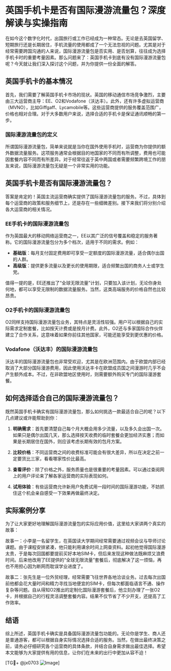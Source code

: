# 英国手机卡是否有国际漫游流量包？深度解读与实操指南

在如今这个数字化时代，出国旅行或工作已经成为一种常态。无论是去英国留学、短期旅行还是长期居住，手机流量的使用都成了一个无法忽视的问题。尤其是对于经常需要跨国沟通的人来说，国际漫游流量包是否实用、是否划算，往往成为选择手机卡时的重要考量因素。那么问题来了：英国手机卡到底有没有国际漫游流量包呢？今天就让我们深入探讨这个问题，并为你提供一份全面的解答。

## 英国手机卡的基本情况

首先，我们需要了解英国手机卡市场的现状。英国的移动通信市场竞争激烈，主要由三大运营商主导：EE、O2和Vodafone（沃达丰）。此外，还有许多虚拟运营商（MVNO），比如Giffgaff、Lycamobile等。这些运营商提供的服务覆盖范围广，价格也相对合理。对于大多数用户来说，选择合适的手机卡是保证通讯顺畅的第一步。

### 国际漫游流量包的定义

所谓国际漫游流量包，简单来说就是当你在国外使用手机时，运营商为你提供的额外数据流量服务。这项服务通常会根据目的地国家的不同而有所调整，费用也可能因套餐内容不同而有所差异。对于经常往返于英中两国或者需要频繁跨境工作的朋友来说，国际漫游流量包无疑是一个非常实用的功能。

## 英国手机卡是否有国际漫游流量包？

答案是肯定的！英国主流运营商确实提供了国际漫游流量包的服务。不过，具体到每个运营商的政策和服务细节上，还是存在一些细微差别。接下来我们将分别介绍各大运营商的相关情况。

### EE手机卡的国际漫游流量包

作为英国最大的移动网络运营商之一，EE以其广泛的信号覆盖和稳定的服务著称。它的国际漫游流量包分为多个档次，适用于不同的需求。例如：

- **基础版**：每月支付固定费用即可享受一定额度的国际漫游流量，适合偶尔出国的人群。
- **高级版**：提供更多流量以及更长的使用期限，适合频繁出国的商务人士或学生党。
  
值得一提的是，EE还推出了“全球无限流量”计划，只要加入该计划，无论你身处何地，都可以享受无限制的数据流量服务。当然，这类高端服务的价格自然也比较昂贵。

### O2手机卡的国际漫游流量包

O2同样支持国际漫游流量包业务，其特点是灵活性较强。用户可以根据自己的实际需求定制套餐，比如按天计费或是按月计费。此外，O2还与多家国际合作伙伴建立了合作关系，这意味着如果你前往其他国家，可能还能享受到更优惠的价格。

### Vodafone（沃达丰）的国际漫游流量包

沃达丰的国际漫游流量包也非常受欢迎，尤其是在欧洲范围内。由于欧盟内部已经取消了大部分国际漫游费用，因此使用沃达丰卡在欧盟成员国之间漫游时几乎不会产生额外成本。不过，在非欧盟地区使用时，则需要额外购买专门的国际漫游套餐。

## 如何选择适合自己的国际漫游流量包？

既然英国手机卡确实有国际漫游流量包，那么如何挑选一款最适合自己的呢？以下几点建议或许能帮助到你：

1. **明确需求**：首先要清楚自己每个月大概会用多少流量，以及多久会出国一次。如果只是偶尔出国几天，那么选择按天收费的临时套餐会更加经济实惠；而如果是长期居住在国外，则应该考虑长期有效的包月方案。

2. **比较价格**：不同运营商之间的收费标准可能会有很大差异，所以在决定之前一定要货比三家，看看哪家性价比最高。

3. **查看评价**：除了价格之外，服务质量也是很重要的考量因素。可以通过查阅网上的用户评论来了解各家运营商的实际表现如何。

4. **试用体验**：有些运营商允许新用户免费试用一段时间的国际漫游功能，不妨抓住这个机会亲自感受一下效果再做最终决定。

## 实际案例分享

为了让大家更好地理解国际漫游流量包的实际应用价值，这里给大家讲两个真实的故事：

故事一：小李是一名留学生，在英国读大学期间经常需要通过视频会议与导师讨论课题。由于课程安排紧凑，他只能利用课余时间上网查资料。起初他觉得国际漫游太贵，于是每次回国都要提前买好本地SIM卡，但后来发现这种做法既麻烦又浪费时间。后来他改用了EE提供的“全球无限流量”套餐后，彻底解决了这一烦恼，再也不用担心因为断网而耽误学业进度了。

故事二：张先生是一位外贸经理，经常需要飞往世界各地洽谈业务。过去每次出国前他都会花大量时间和精力寻找当地便宜的SIM卡，但每次都面临语言不通、操作复杂等问题。自从得知O2推出的定制化国际漫游套餐后，他立刻办理了一张O2卡，并根据自己的行程灵活调整套餐内容。结果不仅节省了不少开支，还提高了工作效率。

## 结语

综上所述，英国手机卡确实是具备国际漫游流量包功能的。无论你是学生、商人还是普通游客，都可以根据自身实际情况选择合适的服务。当然，在做出最终决策之前，请务必仔细研究各个运营商的具体条款，并结合自身需求做出最佳选择。希望本文能够为大家提供有用的信息，让你们在未来的出行中更加从容不迫！

[TG💪+ @jx0703 ![Image](https://github.com/user-attachments/assets/dbca1d08-cadb-493c-b0ec-ad6f7a83f270)]